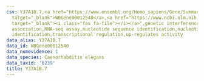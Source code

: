 ```yaml
---
csv: Y37A1B.7,<a href="https://www.ensembl.org/Homo_sapiens/Gene/Summary?db=core;g=WBGene00012540"
  target="_blank">WBGene00012540</a>,<a href="https://www.ncbi.nlm.nih.gov/pubmed/27496166"
  target="_blank"><i class="fas fa-file"></i></a>",genetic interference,functional
  association,RNA-seq assay,nucleotide sequence identification,nucleotide sequence
  identification,transcriptional regulation,up-regulates activity
data_alias: Y37A1B.7
data_id: WBGene00012540
data_numevidence: 1
data_species: Caenorhabditis elegans
data_taxid: '6239'
title: Y37A1B.7
---
```

